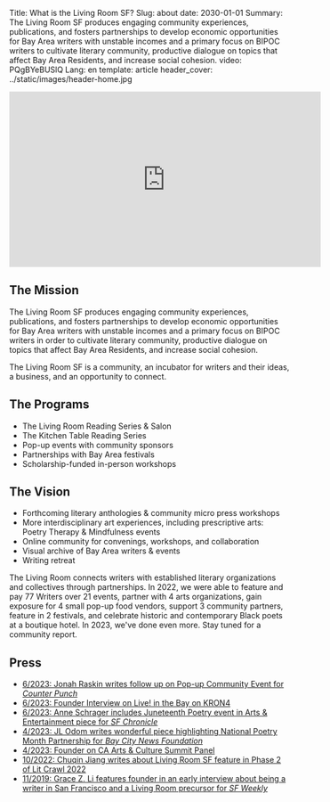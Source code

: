 Title: What is the Living Room SF?
Slug: about
date: 2030-01-01
Summary: The Living Room SF produces engaging community experiences, publications, and fosters partnerships to develop economic opportunities for Bay Area writers with unstable incomes and a primary focus on BIPOC writers to cultivate literary community, productive dialogue on topics that affect Bay Area Residents, and increase social cohesion.
video: PQgBYeBUSlQ
Lang: en
template: article
header_cover: ../static/images/header-home.jpg

<center><iframe width="560" height="315" src="https://www.youtube.com/embed/PQgBYeBUSlQ" title="YouTube video player" frameborder="0" allow="accelerometer; autoplay; clipboard-write; encrypted-media; gyroscope; picture-in-picture; web-share" allowfullscreen></iframe></center>

## The Mission

The Living Room SF produces engaging community experiences, publications, and fosters partnerships to develop economic opportunities for Bay Area writers with unstable incomes and a primary focus on BIPOC writers in order to cultivate literary community, productive dialogue on topics that affect Bay Area Residents, and increase social cohesion.

The Living Room SF is a community, an incubator for writers and their ideas, a business, and an opportunity to connect.

## The Programs

- The Living Room Reading Series & Salon
- The Kitchen Table Reading Series
- Pop-up events with community sponsors
- Partnerships with Bay Area festivals
- Scholarship-funded in-person workshops

## The Vision

- Forthcoming literary anthologies & community micro press workshops
- More interdisciplinary art experiences, including prescriptive arts: Poetry Therapy & Mindfulness events
- Online community for convenings, workshops, and collaboration
- Visual archive of Bay Area writers & events
- Writing retreat

The Living Room connects writers with established literary organizations and collectives through partnerships. In 2022, we were able to feature and pay 77 Writers over 21 events, partner with 4 arts organizations, gain exposure for 4 small pop-up food vendors, support 3 community partners, feature in 2 festivals, and celebrate historic and contemporary Black poets at a boutique hotel. In 2023, we've done even more. Stay tuned for a community report. 

## Press

- [6/2023: Jonah Raskin writes follow up on Pop-up Community Event for *Counter Punch*](https://www.counterpunch.org/2023/06/23/a-jubilant-juneteenth-in-san-francisco-2023/)
- [6/2023: Founder Interview on Live! in the Bay on KRON4](https://www.kron4.com/live-in-the-bay/the-living-room-sf-hosts-free-juneteenth-poetry-reading-at-kimpton-alton-hotel/)
- [6/2023: Anne Schrager includes Juneteenth Poetry event in Arts & Entertainment piece for *SF Chronicle*](https://www.sfchronicle.com/entertainment/article/juneteenth-bay-area-guide-18142472.php)
- [4/2023: JL Odom writes wonderful piece highlighting National Poetry Month Partnership for *Bay City News Foundation*](https://localnewsmatters.org/2023/04/13/a-partnership-for-the-greater-good-living-room-kimpton-alton-hotel-unite-for-poetry-month/)
- [4/2023: Founder on CA Arts & Culture Summit Panel](https://youtu.be/TJSXlEXuo74)
- [10/2022: Chuqin Jiang writes about Living Room SF feature in Phase 2 of Lit Crawl 2022](https://missionlocal.org/2022/10/live-reporting-of-lit-crawl-2022/)
- [11/2019: Grace Z. Li features founder in an early interview about being a writer in San Francisco and a Living Room precursor for *SF Weekly*](https://www.sfweekly.com/archives/how-to-make-it-as-a-writer-in-san-francisco/article_0bc3801f-41b4-51b4-b547-a77ff2a429e4.html)
